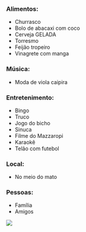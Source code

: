 ### Alimentos:
- Churrasco
- Bolo de abacaxi com coco
- Cerveja GELADA
- Torresmo
- Feijão tropeiro
- Vinagrete com manga

### Música:
- Moda de viola caipira

### Entretenimento:
- Bingo
- Truco
- Jogo do bicho
- Sinuca
- Filme do Mazzaropi
- Karaokê
- Telão com futebol

### Local:
- No meio do mato

### Pessoas:
- Família
- Amigos

![](https://i.pinimg.com/originals/06/68/c1/0668c1e1d35ec56b185d2aa7bb8d15ad.jpg)
